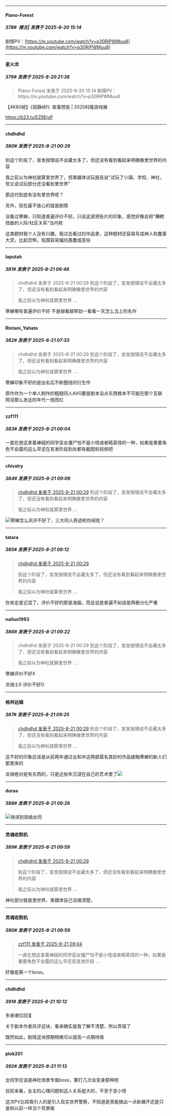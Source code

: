 ﻿
*****

####  Piano-Forest  
##### 378#         楼主| 发表于 2025-8-20 15:14

剧情PV：[https://m.youtube.com/watch?v=p30RiPWMuu8](https://m.youtube.com/watch?v=p30RiPWMuu8)


*****

####  星火龙  
##### 379#       发表于 2025-8-20 21:36

<blockquote>Piano-Forest 发表于 2025-8-20 15:14
剧情PV：https://m.youtube.com/watch?v=p30RiPWMuu8</blockquote>
【4K60帧】《寂静岭f》故事预告 | 2025科隆游戏展

https://b23.tv/EZ9EjvP


*****

####  chdhdhd  
##### 380#       发表于 2025-8-21 00:29

到这个阶段了，宣发按理说不会藏太多了，但还没有看到看起来明确像里世界的内容

我之前以为神社就算里世界了，但某媒体试玩报告说"试玩了小镇、学校、神社，但又说试玩部分还没看到里世界"

那这代到底有没有里世界呢？

另外，现在最不放心的就是剧情

没看过寒蝉，只知道普遍评价不好。只说这波预告片的印象，感觉好像会把"糟糕扭曲的人际/社区关系"当内核

这类题材我个人没有兴趣，我过去看过的作品里，这种题材还容易写成神人和蠢事大赏，比起恐怖，氛围容易偏向愚蠢或恶俗


*****

####  laputah  
##### 381#       发表于 2025-8-21 06:46

<blockquote>chdhdhd 发表于 2025-8-21 00:29
到这个阶段了，宣发按理说不会藏太多了，但还没有看到看起来明确像里世界的内容

我之前以为神社就算里世界 ...</blockquote>
寒蝉哪有普遍评价不好 不是越看越带劲一看看一天怎么当上的名作


*****

####  Rintani_Yahato  
##### 382#       发表于 2025-8-21 07:33

<blockquote>chdhdhd 发表于 2025-8-21 00:29
到这个阶段了，宣发按理说不会藏太多了，但还没有看到看起来明确像里世界的内容

我之前以为神社就算里世界 ...</blockquote>
寒蝉印象不好的是出名后不断圈钱的衍生作

原作作为一个单人制作的粗糙同人AVG要是剧本没点东西根本不可能在那个互联网没那么发达的年代一炮而红


*****

####  zzf111  
##### 383#       发表于 2025-8-21 09:04

一直在想这拿着棒槌的同学巫女僵尸怕不是小怪或者精英怪的一种，如果是重要角色不会露的这么早还在宣发阶段到处都有截图和视频吧


*****

####  chivalry  
##### 384#       发表于 2025-8-21 09:09

<blockquote><a href="httphttps://stage1st.com/2b/forum.php?mod=redirect&amp;goto=findpost&amp;pid=68298077&amp;ptid=2100506" target="_blank">chdhdhd 发表于 2025-8-21 00:29</a>
到这个阶段了，宣发按理说不会藏太多了，但还没有看到看起来明确像里世界的内容

我之前以为神社就算里世界 ...</blockquote>
<img src="https://static.stage1st.com/image/smiley/face2017/051.png" referrerpolicy="no-referrer">寒蝉怎么风评不好了，三大同人奇迹和你闹呢？

*****

####  tatara  
##### 385#       发表于 2025-8-21 09:12

<blockquote><a href="httphttps://stage1st.com/2b/forum.php?mod=redirect&amp;goto=findpost&amp;pid=68298077&amp;ptid=2100506" target="_blank">chdhdhd 发表于 2025-8-21 00:29</a>

到这个阶段了，宣发按理说不会藏太多了，但还没有看到看起来明确像里世界的内容

我之前以为神社就算里世界 ...</blockquote>
你肯定是记混了，评价不好的那是海猫，而且说是普遍不如说是两极分化严重


*****

####  nailuo1993  
##### 386#       发表于 2025-8-21 09:22

<blockquote>chdhdhd 发表于 2025-8-21 00:29
到这个阶段了，宣发按理说不会藏太多了，但还没有看到看起来明确像里世界的内容

我之前以为神社就算里世界 ...</blockquote>

寒蝉评价不好X

龙骑士0 评价不好O


*****

####  格林达姆  
##### 387#       发表于 2025-8-21 09:25

<blockquote><a href="httphttps://stage1st.com/2b/forum.php?mod=redirect&amp;goto=findpost&amp;pid=68298077&amp;ptid=2100506" target="_blank">chdhdhd 发表于 2025-8-21 00:29</a>
到这个阶段了，宣发按理说不会藏太多了，但还没有看到看起来明确像里世界的内容

我之前以为神社就算里世界 ...</blockquote>
这不好的印象应该是从前两年通过业和卒这两部莫名其妙的作品接触寒蝉的新人们那里来的

龙骑绝对是有东西的，只是近些年沉浸在自己的艺术里了<img src="https://static.stage1st.com/image/smiley/face2017/067.png" referrerpolicy="no-referrer">

*****

####  duraa  
##### 388#       发表于 2025-8-21 09:26

<img src="https://static.stage1st.com/image/smiley/face2017/035.png" referrerpolicy="no-referrer">快进到扭曲女同


*****

####  灵魂收割机  
##### 389#       发表于 2025-8-21 09:59

<blockquote><a href="httphttps://stage1st.com/2b/forum.php?mod=redirect&amp;goto=findpost&amp;pid=68298077&amp;ptid=2100506" target="_blank">chdhdhd 发表于 2025-8-21 00:29</a>

到这个阶段了，宣发按理说不会藏太多了，但还没有看到看起来明确像里世界的内容

我之前以为神社就算里世界 ...</blockquote>
神社部分就是里世界，某媒体自己没搞清楚。

*****

####  灵魂收割机  
##### 390#       发表于 2025-8-21 09:59

<blockquote><a href="httphttps://stage1st.com/2b/forum.php?mod=redirect&amp;goto=findpost&amp;pid=68298852&amp;ptid=2100506" target="_blank">zzf111 发表于 2025-8-21 09:04</a>

一直在想这拿着棒槌的同学巫女僵尸怕不是小怪或者精英怪的一种，如果是重要角色不会露的这么早还在宣发阶段 ...</blockquote>
好像是第一个boss。


*****

####  chdhdhd  
##### 391#       发表于 2025-8-21 10:12

多谢诸位回复

关于剧本作者风评这块，看来确实是我了解不清楚，所以弄错了

既然如此，剧情这块预期稍微可以提高一点期待值


*****

####  plok201  
##### 392#       发表于 2025-8-21 11:13

女同学应该是神社场景专属boss，要打几次会变身那种吧

目前来看，女主的心理问题和这人关系挺大的，不至于变小怪

这次PV比较吸引人的是引入现实世界警察，不知道是真能搞出一点新展开还是只是和以前一样当个背景板

